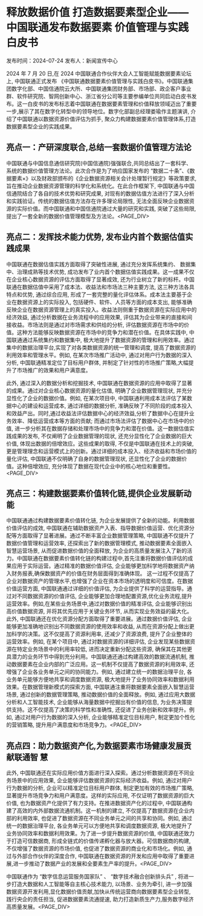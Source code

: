 # 释放数据价值 打造数据要素型企业——中国联通发布数据要素 价值管理与实践白皮书

发布时间：2024-07-24 发布人：新闻宣传中心

2024 年 7 月 20 日,在 2024 中国联通合作伙伴大会人工智能赋能数据要素论坛上, 中国联通正式发布 《中国联通数据要素价值管理与实践白皮书》。中国联通集团数字化部、中国信通院云大所、中国联通集团财务部、市场部、政企客户事业群、软件研究院、智网创新中心、浙江省分公司等主要参编单位共同启动白皮书发布。这一白皮书的发布标志着中国联通在数据要素管理和价值释放领域迈出了重要一步,展示了其在数字化转型中的领导地位。数字化部副总经理娄瑜作主题演讲, 介绍了中国联通以数据资源价值评估为抓手, 聚众力构建数据要素价值管理体系,打造数据要素型企业的实践成果。

## 亮点一：产研深度联合,总结一套数据价值管理方法论

中国联通与中国信息通信研究院(中国信通院)强强联合,共同总结出了一套科学、系统的数据价值管理方法论。此次合作是为了响应国家发布的 “数据二十条”、《数据要素×》以及财政部颁布的《企业数据资源相关会计处理暂行规定》等政策要求,旨在推动企业数据资源管理的科学化和系统化。在此合作框架下, 中国联通与中国信通院结合了各自的技术优势和研究成果, 对现有的数据估值方法进行了深入分析和实践验证。传统的数据估值方法存在许多理论局限性, 无法全面反映企业数据资源的实际价值。而中国联通和中国信通院通过大量的研究和实践, 突破了这些局限, 提出了一套全新的数据价值管理模型及方法论。<PAGE_DIV> 

## 亮点二：发挥技术能力优势, 发布业内首个数据估值实践成果

中国联通在数据估值实践方面取得了突破性进展, 通过充分发挥系统集约、 数据集中、治理成熟等技术优势, 成功发布了业内首个数据估值实践成果。这一成果不仅在企业核心数据资源的评估方面取得了显著成效, 还为行业树立了新的标杆。中国联通在数据估值中采用了成本法、收益法和市场法三种主要方法, 这三种方法各具特点和优势, 通过综合应用, 形成了一套完整的量化评估体系。成本法主要基于企业在数据资源上的实际投入, 包括硬件、软件、人员等方面的成本支出, 能够准确反映企业在数据资源管理上的真实投入。收益法则侧重于数据资源在实际应用中的经济效益, 通过分析数据在业务流程中的应用效果, 评估其为企业带来的直接和间接收益。市场法则是通过对市场需求和供给的分析, 评估数据资源在市场中的价值。这种方法能够反映数据资源在市场中的竞争力和潜在价值。在具体实践中, 中国联通通过系统集约和数据集中, 极大地提升了数据资源的管理和利用效率。通过集中的数据治理平台,实现了对各类数据资源的统一管理和调度, 提高了数据资源的利用效率和管理水平。例如, 在某次市场推广活动中, 通过对用户行为数据的深入分析, 中国联通精准定位了目标用户群体, 并制定了针对性的市场推广策略,大幅提升了市场推广的效果和用户满意度。

此外, 通过深入的数据分析和挖掘技术, 中国联通在数据资源的应用中取得了显著的成果。通过对企业核心数据资源的量化估值, 明确了企业数据管理现状, 并充分显性化了企业的数据价值。例如, 在某次项目中, 中国联通利用成本法评估了某数据中心的建设和运营成本, 通过详细的数据分析, 准确反映了不同阶段的成本投入和效益产出。同时,通过收益法评估数据中心的经济效益,分析了数据中心在提升业务效率、降低运营成本等方面的贡献; 而通过市场法评估了数据中心在市场中的价值, 进一步分析其在数据存储和处理市场中的竞争力和潜在价值。这一数据估值实践成果的发布, 不仅阐明了企业数据管理的现状, 还充分显性化了企业数据的巨大价值, 体现出数据的倍增效应。这些成果的取得, 不仅是中国联通在技术上的突破, 更是管理理念和运营模式上的创新。通过详细的成本投入、经济收益和市场价值的量化评估, 中国联通不仅明确了自身的数据管理现状, 还显性化了企业的数据价值。这种倍增效应, 充分体现了数据在现代企业中的核心地位和重要性。<PAGE_DIV> 

## 亮点三：构建数据要素价值转化链,提供企业发展新动能

中国联通通过构建数据要素价值转化链, 为企业发展提供了全新的动能。利用数据价值评估的成效, 中国联通在辅助数据资产入表、指导数据价值运营、优化资源分配等方面取得了显著进展。通过不断丰富企业数据管理策略, 中国联通不仅提升了数据价值管理和运营效率, 还探索出了新的数据管理模式, 推动数据要素全面嵌入智慧运营场景, 从而促进数据价值的全面释放, 为企业的高质量发展注入了新的活力。中国联通在数据要素价值转化链的构建过程中,首先注重将数据价值评估的成果应用于实际运营。通过精准的数据价值评估, 企业能够更加科学地将数据资产纳入财务报表,确保数据资产的价值在财务层面得到准确体现。 这一过程不仅提高了企业对数据资产的管理水平,也增强了企业在资本市场的透明度和可信度。在数据价值运营方面, 中国联通通过详细的价值评估, 为企业提供了科学的运营指导。通过对不同数据资源的价值评估, 企业能够更加合理地配置资源,优化业务流程,提升运营效率。例如,在某些业务场景中,通过对数据价值的精准评估, 企业能够识别出高价值数据资源, 并将其优先应用于关键业务环节, 从而实现业务效益的最大化。此外, 中国联通还在优化资源分配方面取得了重要进展。通过数据价值评估, 企业能够更加准确地识别出不同数据资源的使用效率和收益, 从而在资源分配上做出更加科学的决策。这不仅提高了资源利用率, 还减少了资源浪费, 提升了企业整体的运营效率。例如, 在某个项目中, 通过对数据资源的详细评估, 企业发现某些数据资源在特定业务场景中的利用率较低, 进而决定重新分配这些资源, 确保其在其他更具潜力的业务环节中得到充分利用。中国联通还通过构建高效的数据流通机制, 推动数据要素在企业内部的广泛应用。这一机制不仅提高了数据资源的利用效率, 还增强了企业各业务单元之间的协同能力。例如, 通过建立统一的数据治理平台, 各业务单元能够方便地共享和调度数据资源, 极大地提升了业务协同效率和数据利用效果。在数据管理新模式的探索方面, 中国联通注重将数据要素全面嵌入智慧运营场景, 通过创新的数据管理策略, 推动数据价值的全面释放。例如, 通过应用大数据分析和人工智能技术, 企业能够从海量数据中挖掘出有价值的信息, 为业务决策提供支持。这不仅提高了决策的科学性和准确性, 还促进了业务创新和效率提升。例如, 通过对用户行为数据的深入分析, 企业能够精准定位目标用户, 制定更加个性化的营销策略, 提升用户满意度和市场竞争力。<PAGE_DIV> 

## 亮点四：助力数据资产化,为数据要素市场健康发展贡献联通智 慧

此外, 中国联通还在实际应用价值方面进行深入探索。通过分析数据资源在不同业务场景中的应用效果, 企业能够评估数据资源的实际经济收益。例如, 通过对用户行为数据的分析, 企业可以精准定位目标用户群体, 制定更加有效的市场推广策略, 显著提升市场竞争力和用户满意度。这样的实际应用, 不仅证明了数据资源的巨大价值, 也为数据资产化提供了有力支持。在推进数据资产化的过程中, 中国联通构建了高效的内外部数据流通机制。这一机制的建立, 不仅提高了数据资源在企业内部的利用效率, 也促进了数据资源在不同业务单元之间的共享和协同。例如, 通过统一的数据治理平台, 各业务单元可以方便地共享和调度数据资源, 极大地提升了业务协同效率和数据利用效果。为了进一步提升数据资源的价值, 中国联通还致力于打造可信数据商, 形成全链式的价值传递孵化器与放大器。可信数据商的构建, 不仅增强了数据资源的市场价值, 也促进了数据资源的商业化和市场化。例如, 通过与外部合作伙伴的深度合作, 中国联通在数据资源的开发和应用中取得了重要进展,进一步推动了数据产业的发展和全要素生产率的提升。<PAGE_DIV> 

中国联通作为 “数字信息运营服务国家队” 、 “数字技术融合创新排头兵” , 将进一步打造大数据和人工智能等自主核心技术能力, 以场景、业务为牵引, 进一步加强数据资源开发利用,显化数据价值贡献,加快从传统运营商向数据要素型企业转型, 践行央企的责任担当, 促进数据要素流通提速, 助力打造新质生产力,服务数字经济高质量发展。<PAGE_DIV> 